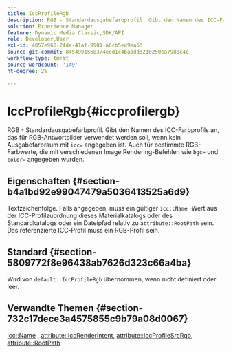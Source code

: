 ```yaml
---
title: IccProfileRgb
description: RGB - Standardausgabefarbprofil. Gibt den Namen des ICC-Farbprofils an, das für RGB-Antwortbilder verwendet werden soll, wenn kein Ausgabefarbraum mit icc= angegeben ist. Auch für bestimmte RGB-Farbwerte, die mit verschiedenen Image Rendering-Befehlen angegeben werden, wie bgc= und color=.
solution: Experience Manager
feature: Dynamic Media Classic,SDK/API
role: Developer,User
exl-id: 4057e968-24de-41af-9901-a6cb5ed9ea63
source-git-commit: 8454991568374ecd1c4babdd3210250ea7988c4c
workflow-type: tm+mt
source-wordcount: '149'
ht-degree: 2%

---
```


# IccProfileRgb{#iccprofilergb}

RGB - Standardausgabefarbprofil. Gibt den Namen des ICC-Farbprofils an, das für RGB-Antwortbilder verwendet werden soll, wenn kein Ausgabefarbraum mit `icc=` angegeben ist. Auch für bestimmte RGB-Farbwerte, die mit verschiedenen Image Rendering-Befehlen wie `bgc=` und `color=` angegeben wurden.

## Eigenschaften {#section-b4a1bd92e99047479a5036413525a6d9}

Textzeichenfolge. Falls angegeben, muss ein gültiger `icc::Name` -Wert aus der ICC-Profilzuordnung dieses Materialkatalogs oder des Standardkatalogs oder ein Dateipfad relativ zu `attribute::RootPath` sein. Das referenzierte ICC-Profil muss ein RGB-Profil sein.

## Standard {#section-5809772f8e96438ab7626d323c66a4ba}

Wird von `default::IccProfileRgb` übernommen, wenn nicht definiert oder leer.

## Verwandte Themen {#section-732c17dece3a4575855c9b79a08d0067}

[icc::Name](../../../../../ir-api/material-cat/image-rendering-api-ref/c-ir-material-catalog/c-ir-icc-profile-map-reference/r-ir-name-icc.md#reference-7a293ede360e433782575f8f6a562ac2) , [attribute::IccRenderIntent](../../../../../ir-api/material-cat/image-rendering-api-ref/c-ir-material-catalog/c-ir-attributes-reference/r-ir-iccrenderintent.md#reference-3b80b7a4c25545a593c5076f318b5c40), [attribute::IccProfileSrcRgb](../../../../../ir-api/material-cat/image-rendering-api-ref/c-ir-material-catalog/c-ir-attributes-reference/r-ir-iccprofilesrcrgb.md#reference-2fb0f7cfc6e74813b82cd98ae165bd49), [attribute::RootPath](../../../../../ir-api/material-cat/image-rendering-api-ref/c-ir-material-catalog/c-ir-attributes-reference/r-ir-rootpath.md#reference-a4d7c96b62e14fcbad1740c702f160f3)
